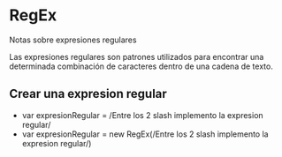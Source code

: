 # RegEx
Notas sobre expresiones regulares

Las expresiones regulares son patrones utilizados para encontrar una determinada combinación de caracteres dentro de una cadena de texto.

## Crear una expresion regular

- var expresionRegular = /Entre los 2 slash implemento la expresion regular/
- var expresionRegular = new RegEx(/Entre los 2 slash implemento la expresion regular/)
